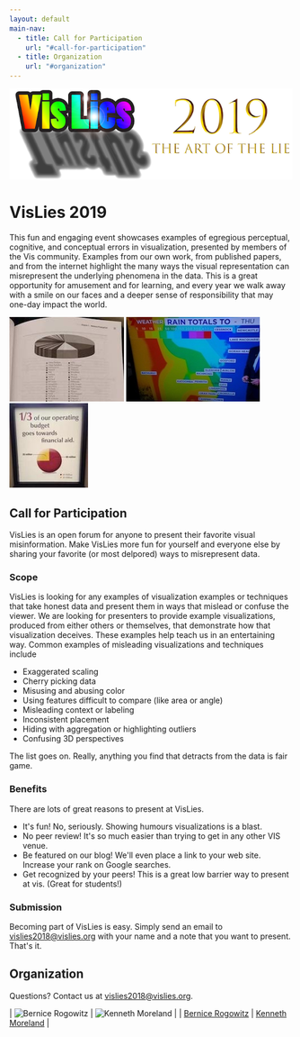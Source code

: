 ```yaml
---
layout: default
main-nav:
  - title: Call for Participation
    url: "#call-for-participation"
  - title: Organization
    url: "#organization"
---
```


![VisLies 2019!](images/VisLiesLogo2019.png)

# VisLies 2019

<!--
**Tuesday October 24** 12:30 – 2:00 PM<br />
Held in conjunction with IEEE VIS 2019<br />
Estrel Hotel & Congress Center, Room 30310<br />
-->

This fun and engaging event showcases examples of egregious perceptual,
cognitive, and conceptual errors in visualization, presented by members of
the Vis community. Examples from our own work, from published papers, and
from the internet highlight the many ways the visual representation can
misrepresent the underlying phenomena in the data. This is a great
opportunity for amusement and for learning, and every year we walk away
with a smile on our faces and a deeper sense of responsibility that may
one-day impact the world.

![Example 1](images/example1.jpg)
![Example 2](images/example2.jpg)
![Example 3](images/example3.jpg)


## Call for Participation

VisLies is an open forum for anyone to present their favorite visual
misinformation. Make VisLies more fun for yourself and everyone else by
sharing your favorite (or most delpored) ways to misrepresent data.

### Scope

VisLies is looking for any examples of visualization examples or techniques
that take honest data and present them in ways that mislead or confuse the
viewer. We are looking for presenters to provide example visualizations,
produced from either others or themselves, that demonstrate how that
visualization deceives. These examples help teach us in an entertaining
way. Common examples of misleading visualizations and techniques include

  * Exaggerated scaling
  * Cherry picking data
  * Misusing and abusing color
  * Using features difficult to compare (like area or angle)
  * Misleading context or labeling
  * Inconsistent placement
  * Hiding with aggregation or highlighting outliers
  * Confusing 3D perspectives

The list goes on. Really, anything you find that detracts from the data is
fair game.

### Benefits

There are lots of great reasons to present at VisLies.

  * It's fun! No, seriously. Showing humours visualizations is a blast.
  * No peer review! It's so much easier than trying to get in any other VIS venue.
  * Be featured on our blog! We'll even place a link to your web site. Increase your rank on Google searches.
  * Get recognized by your peers! This is a great low barrier way to present at vis. (Great for students!)

### Submission

Becoming part of VisLies is easy. Simply send an email to
<a href="mailto:vislies2018@vislies.org">vislies2018@vislies.org</a> with
your name and a note that you want to present. That's it.

## Organization

Questions? Contact us at
<a href="mailto:vislies2018@vislies.org">vislies2018@vislies.org</a>.

| ![Bernice Rogowitz](images/Bernice.jpg) | ![Kenneth Moreland](images/Ken.jpg) |
| <a href="https://sites.google.com/site/bernicerogowitz/">Bernice Rogowitz</a> | <a href="http://www.kennethmoreland.com/">Kenneth Moreland</a> |
